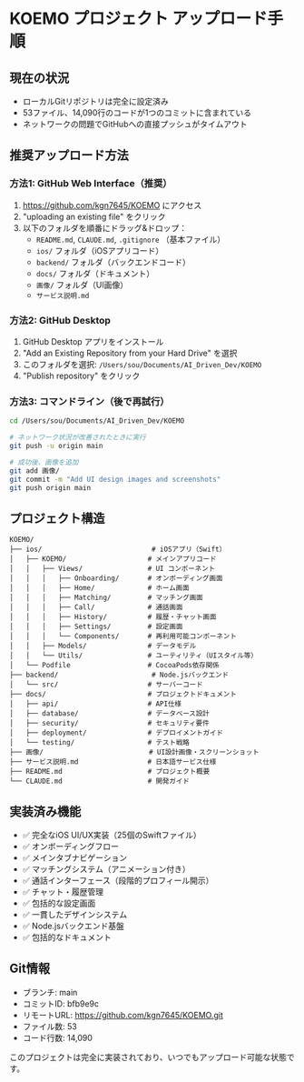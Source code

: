 # KOEMO プロジェクト アップロード手順

## 現在の状況
- ローカルGitリポジトリは完全に設定済み
- 53ファイル、14,090行のコードが1つのコミットに含まれている
- ネットワークの問題でGitHubへの直接プッシュがタイムアウト

## 推奨アップロード方法

### 方法1: GitHub Web Interface（推奨）
1. https://github.com/kgn7645/KOEMO にアクセス
2. "uploading an existing file" をクリック
3. 以下のフォルダを順番にドラッグ&ドロップ：
   - `README.md`, `CLAUDE.md`, `.gitignore` （基本ファイル）
   - `ios/` フォルダ（iOSアプリコード）
   - `backend/` フォルダ（バックエンドコード）
   - `docs/` フォルダ（ドキュメント）
   - `画像/` フォルダ（UI画像）
   - `サービス説明.md`

### 方法2: GitHub Desktop
1. GitHub Desktop アプリをインストール
2. "Add an Existing Repository from your Hard Drive" を選択
3. このフォルダを選択: `/Users/sou/Documents/AI_Driven_Dev/KOEMO`
4. "Publish repository" をクリック

### 方法3: コマンドライン（後で再試行）
```bash
cd /Users/sou/Documents/AI_Driven_Dev/KOEMO

# ネットワーク状況が改善されたときに実行
git push -u origin main

# 成功後、画像を追加
git add 画像/
git commit -m "Add UI design images and screenshots"
git push origin main
```

## プロジェクト構造
```
KOEMO/
├── ios/                           # iOSアプリ（Swift）
│   ├── KOEMO/                    # メインアプリコード
│   │   ├── Views/                # UI コンポーネント
│   │   │   ├── Onboarding/       # オンボーディング画面
│   │   │   ├── Home/             # ホーム画面
│   │   │   ├── Matching/         # マッチング画面
│   │   │   ├── Call/             # 通話画面
│   │   │   ├── History/          # 履歴・チャット画面
│   │   │   ├── Settings/         # 設定画面
│   │   │   └── Components/       # 再利用可能コンポーネント
│   │   ├── Models/               # データモデル
│   │   └── Utils/                # ユーティリティ（UIスタイル等）
│   └── Podfile                   # CocoaPods依存関係
├── backend/                       # Node.jsバックエンド
│   └── src/                      # サーバーコード
├── docs/                         # プロジェクトドキュメント
│   ├── api/                      # API仕様
│   ├── database/                 # データベース設計
│   ├── security/                 # セキュリティ要件
│   ├── deployment/               # デプロイメントガイド
│   └── testing/                  # テスト戦略
├── 画像/                          # UI設計画像・スクリーンショット
├── サービス説明.md                 # 日本語サービス仕様
├── README.md                     # プロジェクト概要
└── CLAUDE.md                     # 開発ガイド
```

## 実装済み機能
- ✅ 完全なiOS UI/UX実装（25個のSwiftファイル）
- ✅ オンボーディングフロー
- ✅ メインタブナビゲーション
- ✅ マッチングシステム（アニメーション付き）
- ✅ 通話インターフェース（段階的プロフィール開示）
- ✅ チャット・履歴管理
- ✅ 包括的な設定画面
- ✅ 一貫したデザインシステム
- ✅ Node.jsバックエンド基盤
- ✅ 包括的なドキュメント

## Git情報
- ブランチ: main
- コミットID: bfb9e9c
- リモートURL: https://github.com/kgn7645/KOEMO.git
- ファイル数: 53
- コード行数: 14,090

このプロジェクトは完全に実装されており、いつでもアップロード可能な状態です。